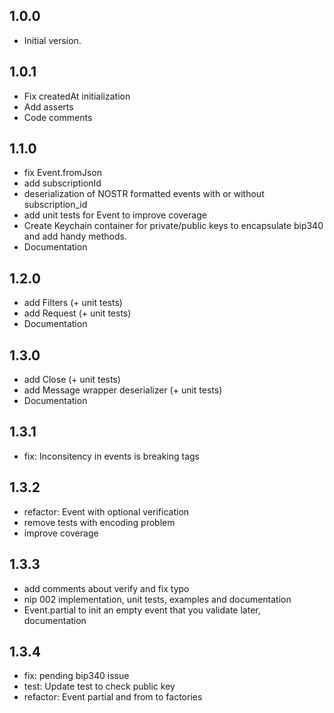 ## 1.0.0

- Initial version.

## 1.0.1

- Fix createdAt initialization
- Add asserts
- Code comments

## 1.1.0

- fix Event.fromJson
- add subscriptionId
- deserialization of NOSTR formatted events with or without subscription_id
- add unit tests for Event to improve coverage
- Create Keychain container for private/public keys to encapsulate bip340 and add handy methods.
- Documentation

## 1.2.0

- add Filters (+ unit tests)
- add Request (+ unit tests)
- Documentation

## 1.3.0

- add Close (+ unit tests)
- add Message wrapper deserializer (+ unit tests)
- Documentation

## 1.3.1

- fix: Inconsitency in events is breaking tags

## 1.3.2

- refactor: Event with optional verification
- remove tests with encoding problem
- improve coverage

## 1.3.3

- add comments about verify and fix typo
- nip 002 implementation, unit tests, examples and documentation
- Event.partial to init an empty event that you validate later, documentation

## 1.3.4

- fix: pending bip340 issue
- test: Update test to check public key
- refactor: Event partial and from to factories
